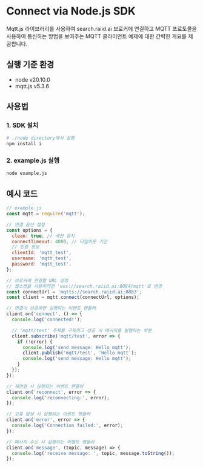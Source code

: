 # Connect via Node.js SDK

Mqtt.js 라이브러리를 사용하여 search.raiid.ai 브로커에 연결하고 MQTT 프로토콜을 사용하여 통신하는 방법을 보여주는 MQTT 클라이언트 예제에 대한 간략한 개요를 제공합니다.

## 실행 기준 환경

- node v20.10.0
- mqtt.js v5.3.6

## 사용법

### 1. SDK 설치

```bash
# ./node directory에서 실행
npm install i
```

### 2. example.js 실행

```bash
node example.js
```

## 예시 코드

```javascript
// example.js
const mqtt = require('mqtt');

// 연결 옵션 설정
const options = {
  clean: true, // 세션 유지
  connectTimeout: 4000, // 타임아웃 기간
  // 인증 정보
  clientId: 'mqtt_test',
  username: 'mqtt_test',
  password: 'mqtt_test',
};

// 브로커에 연결할 URL 설정
// 웹소켓을 사용하려면 'wss://search.raiid.ai:8084/mqtt'로 변경
const connectUrl = 'mqtts://search.raiid.ai:8883';
const client = mqtt.connect(connectUrl, options);

// 연결이 성공하면 실행되는 이벤트 핸들러
client.on('connect', () => {
  console.log('connected!');

  // 'mqtt/test' 주제를 구독하고 성공 시 메시지를 발행하는 부분
  client.subscribe('mqtt/test', error => {
    if (!error) {
      console.log('send message: Hello mqtt');
      client.publish('mqtt/test', 'Hello mqtt');
      console.log('send message: Hello mqtt');
    }
  });
});

// 재연결 시 실행되는 이벤트 핸들러
client.on('reconnect', error => {
  console.log('reconnecting:', error);
});

// 오류 발생 시 실행되는 이벤트 핸들러
client.on('error', error => {
  console.log('Connection failed:', error);
});

// 메시지 수신 시 실행되는 이벤트 핸들러
client.on('message', (topic, message) => {
  console.log('receive message: ', topic, message.toString());
});
```
